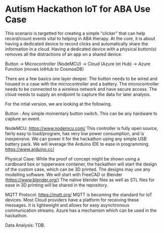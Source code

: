 # Autism Hackathon IoT for ABA Use Case

This scenario is targetted for creating a simple “clicker” that can help record/count events vital to helping in ABA therapy.  At the core, it is about having a dedicated device to record clicks and automatically share the information in a cloud.  Having a dedicated device with a physical button(s) removes all the distractions of an app on a shared device.

Button → Microcontroller (NodeMCU) → Cloud (Azure Iot Hub) → Azure Function (moves IotHub to CosmosDB)

There are a few basics one layer deeper.  The button needs to be wired and housed in a case with the microcontroller and a battery.  The microcontroller needs to be connected to a wireless network and have secure access.  The cloud needs to supply an endpoint to capture the data for later analysis.

For the intial version, we are looking at the following.

Button : Any simple momentary button switch.  This can be any hardware to capture an event.

NodeMCU:  https://www.nodemcu.com/  This controller is fully open source, fairly easy to load/program, has very low power consumption, and is inexpensive.  We can power it for the hackathon using any simple USB battery pack.  We will leverage the Arduino IDE to ease in programming.  https://www.arduino.cc/ 

Physical Case: While the proof of concept might be shown using a cardboard box or tupperware container, the hackathon will start the design of the custom case, which can be 3D printed.  The designs may use any modelling software.  We will start with FreeCAD or  Blender (https://www.blender.org/)  The native blender files as well as STL files for ease in 3D printing will be shared in the repository.

MQTT Protocol:  https://mqtt.org/ MQTT is becoming the standard for IoT devices.  Most Cloud providers have a platform for receiving these messages.  It is lightweight and allows for easy asynchronous communication streams.  Azure has a mechanism which can be used in the hackathon.

Data Analysis:  TDB. 



